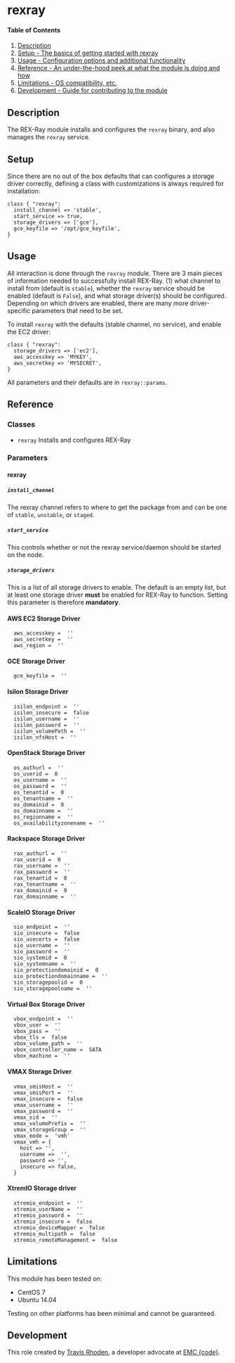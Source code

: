 # rexray

#### Table of Contents

1. [Description](#description)
2. [Setup - The basics of getting started with rexray](#setup)
3. [Usage - Configuration options and additional functionality](#usage)
4. [Reference - An under-the-hood peek at what the module is doing and how](#reference)
5. [Limitations - OS compatibility, etc.](#limitations)
6. [Development - Guide for contributing to the module](#development)

## Description

The REX-Ray module installs and configures the `rexray` binary, and also manages
the `rexray` service.

## Setup

Since there are no out of the box defaults that can configures a storage driver
correctly, defining a class with customizations is always required for installation:

```
class { "rexray":
  install_channel => 'stable',
  start_service => true,
  storage_drivers => ['gce'],
  gce_keyfile => '/opt/gce_keyfile',
}
```

## Usage

All interaction is done through the `rexray` module. There are 3 main pieces of
information needed to successfully install REX-Ray. (1) what channel to install from
(default is `stable`), whether the `rexray` service should be enabled (default is
`False`), and what storage driver(s) should be configured.  Depending on which
drivers are enabled, there are many more driver-specific parameters that need to be
set.

To install `rexray` with the defaults (stable channel, no service), and enable the
EC2 driver:

```
class { "rexray":
  storage_drivers => ['ec2'],
  aws_accesskey => 'MYKEY',
  aws_secretkey => 'MYSECRET',
}
```

All parameters and their defaults are in `rexray::params`.

## Reference

### Classes

* `rexray` Installs and configures REX-Ray

### Parameters

#### rexray

##### `install_channel`

The rexray channel refers to where to get the package from and can be one of `stable`,
`unstable`, or `staged`.

##### `start_service`

This controls whether or not the rexray service/daemon should be started on the node.

##### `storage_drivers`

This is a list of all storage drivers to enable. The default is an empty list, but at least
one storage driver **must** be enabled for REX-Ray to function. Setting this parameter
is therefore **mandatory**.

#### AWS EC2 Storage Driver

```
  aws_accesskey =  ''
  aws_secretkey =  ''
  aws_region =  ''
```

#### GCE Storage Driver

```
  gce_keyfile =  ''
```

#### Isilon Storage Driver

```
  isilon_endpoint =  ''
  isilon_insecure =  false
  isilon_username =  ''
  isilon_password =  ''
  isilon_volumePath =  ''
  isilon_nfsHost =  ''
```

#### OpenStack Storage Driver

```
  os_authurl =  ''
  os_userid =  0
  os_username =  ''
  os_password =  ''
  os_tenantid =  0
  os_tenantname =  ''
  os_domainid =  0
  os_domainname =  ''
  os_regionname =  ''
  os_availabilityzonename =  ''
```

#### Rackspace Storage Driver

```
  rax_authurl =  ''
  rax_userid =  0
  rax_username =  ''
  rax_password =  ''
  rax_tenantid =  0
  rax_tenantname =  ''
  rax_domainid =  0
  rax_domainname =  ''
```

#### ScaleIO Storage Driver

```
  sio_endpoint =  ''
  sio_insecure =  false
  sio_usecerts =  false
  sio_username =  ''
  sio_password =  ''
  sio_systemid =  0
  sio_systemname =  ''
  sio_protectiondomainid =  0
  sio_protectiondomainname =  ''
  sio_storagepoolid =  0
  sio_storagepoolname =  ''
```

#### Virtual Box Storage Driver

```
  vbox_endpoint =  ''
  vbox_user =  ''
  vbox_pass =  ''
  vbox_tls =  false
  vbox_volume_path =  ''
  vbox_controller_name =  SATA
  vbox_machine =  ''
```

#### VMAX Storage Driver

```
  vmax_smisHost =  ''
  vmax_smisPort =  ''
  vmax_insecure =  false
  vmax_username =  ''
  vmax_password =  ''
  vmax_sid =  ''
  vmax_volumePrefix =  ''
  vmax_storageGroup =  ''
  vmax_mode =  'vmh'
  vmax_vmh = {
    host => '',
    username =>  '',
    password => '',
    insecure => false,
  }
```

#### XtremIO Storage driver

```
  xtremio_endpoint =  ''
  xtremio_userName =  ''
  xtremio_password =  ''
  xtremio_insecure =  false
  xtremio_deviceMapper =  false
  xtremio_multipath =  false
  xtremio_remoteManagement =  false  
```

## Limitations

This module has been tested on:

* CentOS 7
* Ubuntu 14.04

Testing on other platforms has been minimal and cannot be guaranteed.

## Development

This role created by [Travis Rhoden](https://github.com/codenrhoden), a
developer advocate at [EMC {code}](http://blog.emccode.com).
